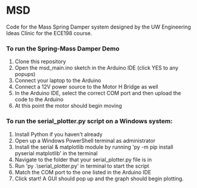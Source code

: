 # MSD
Code for the Mass Spring Damper system designed by the UW Engineering Ideas Clinic for the ECE198 course.

### To run the Spring-Mass Damper Demo
1. Clone this repository
2. Open the msd_main.ino sketch in the Arduino IDE (click YES to any popups)
3. Connect your laptop to the Arduino
4. Connect a 12V power source to the Motor H Bridge as well
4. In the Arduino IDE, select the correct COM port and then upload the code to the Arduino
5. At this point the motor should begin moving 

### To run the serial_plotter.py script on a Windows system:
1. Install Python if you haven't already
2. Open up a Windows PowerShell terminal as administrator
3. Install the serial & matplotlib module by running 'py -m pip install pyserial matplotlib' in the terminal
4. Navigate to the folder that your serial_plotter.py file is in
5. Run 'py .\serial_plotter.py' in terminal to start the script
6. Match the COM port to the one listed in the Arduino IDE
7. Click start! A GUI should pop up and the graph should begin plotting.